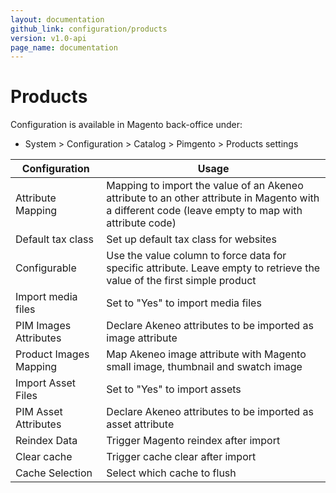 ```yaml
---
layout: documentation
github_link: configuration/products
version: v1.0-api
page_name: documentation
---
```


# Products

Configuration is available in Magento back-office under:
* System > Configuration > Catalog > Pimgento > Products settings

| Configuration          | Usage                                                                                                                                             |
|------------------------|---------------------------------------------------------------------------------------------------------------------------------------------------|
| Attribute Mapping      | Mapping to import the value of an Akeneo attribute to an other attribute in Magento with a different code (leave empty to map with attribute code)|
| Default tax class      | Set up default tax class for websites                                                                                                             |
| Configurable           | Use the value column to force data for specific attribute. Leave empty to retrieve the value of the first simple product                          |
| Import media files     | Set to "Yes" to import media files                                                                                                                |
| PIM Images Attributes  | Declare Akeneo attributes to be imported as image attribute                                                                                       |
| Product Images Mapping | Map Akeneo image attribute with Magento small image, thumbnail and swatch image                                                                   |
| Import Asset Files     | Set to "Yes" to import assets                                                                                                                     |
| PIM Asset Attributes   | Declare Akeneo attributes to be imported as asset attribute                                                                                       |
| Reindex Data           | Trigger Magento reindex after import                                                                                                              |
| Clear cache            | Trigger cache clear after import                                                                                                                  |
| Cache Selection        | Select which cache to flush                                                                                                                       |